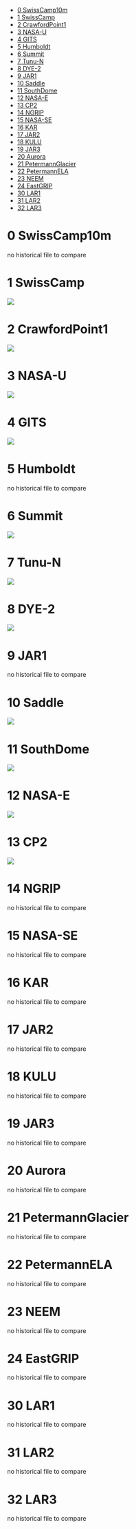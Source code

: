 * [0 SwissCamp10m](#s1)
* [1 SwissCamp](#s2)
* [2 CrawfordPoint1](#s3)
* [3 NASA-U](#s4)
* [4 GITS](#s5)
* [5 Humboldt](#s6)
* [6 Summit](#s7)
* [7 Tunu-N](#s8)
* [8 DYE-2](#s9)
* [9 JAR1](#s10)
* [10 Saddle](#s11)
* [11 SouthDome](#s12)
* [12 NASA-E](#s13)
* [13 CP2](#s14)
* [14 NGRIP](#s15)
* [15 NASA-SE](#s16)
* [16 KAR](#s17)
* [17 JAR2](#s18)
* [18 KULU](#s19)
* [19 JAR3](#s20)
* [20 Aurora](#s21)
* [21 PetermannGlacier](#s22)
* [22 PetermannELA](#s23)
* [23 NEEM](#s24)
* [24 EastGRIP](#s25)
* [30 LAR1](#s26)
* [31 LAR2](#s27)
* [32 LAR3](#s28)

# <a id='s1' />0 SwissCamp10m
no historical file to compare
# <a id='s2' />1 SwissCamp
![](SwissCamp_1.png)
# <a id='s3' />2 CrawfordPoint1
![](CrawfordPoint1_1.png)
# <a id='s4' />3 NASA-U
![](NASA-U_1.png)
# <a id='s5' />4 GITS
![](GITS_1.png)
# <a id='s6' />5 Humboldt
no historical file to compare
# <a id='s7' />6 Summit
![](Summit_1.png)
# <a id='s8' />7 Tunu-N
![](Tunu-N_1.png)
# <a id='s9' />8 DYE-2
![](DYE-2_1.png)
# <a id='s10' />9 JAR1
no historical file to compare
# <a id='s11' />10 Saddle
![](Saddle_1.png)
# <a id='s12' />11 SouthDome
![](SouthDome_1.png)
# <a id='s13' />12 NASA-E
![](NASA-E_1.png)
# <a id='s14' />13 CP2
![](CP2_1.png)
# <a id='s15' />14 NGRIP
no historical file to compare
# <a id='s16' />15 NASA-SE
no historical file to compare
# <a id='s17' />16 KAR
no historical file to compare
# <a id='s18' />17 JAR2
no historical file to compare
# <a id='s19' />18 KULU
no historical file to compare
# <a id='s20' />19 JAR3
no historical file to compare
# <a id='s21' />20 Aurora
no historical file to compare
# <a id='s22' />21 PetermannGlacier
no historical file to compare
# <a id='s23' />22 PetermannELA
no historical file to compare
# <a id='s24' />23 NEEM
no historical file to compare
# <a id='s25' />24 EastGRIP
no historical file to compare
# <a id='s26' />30 LAR1
no historical file to compare
# <a id='s27' />31 LAR2
no historical file to compare
# <a id='s28' />32 LAR3
no historical file to compare